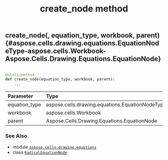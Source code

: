 ﻿---
title: create_node method
second_title: Aspose.Cells for Python via .NET API References
description: 
type: docs
weight: 30
url: /aspose.cells.drawing.equations/radicalequationnode/create_node/
is_root: false
---

## create_node(, equation_type, workbook, parent) {#aspose.cells.drawing.equations.EquationNodeType-aspose.cells.Workbook-Aspose.Cells.Drawing.Equations.EquationNode}





```python

@staticmethod
def create_node(equation_type, workbook, parent):
    ...
```


| Parameter | Type | Description |
| :- | :- | :- |
| equation_type | aspose.cells.drawing.equations.EquationNodeType |  |
| workbook | aspose.cells.Workbook |  |
| parent | Aspose.Cells.Drawing.Equations.EquationNode |  |



### See Also
* module [`aspose.cells.drawing.equations`](../../)
* class [`RadicalEquationNode`](/cells/python-net/aspose.cells.drawing.equations/radicalequationnode)
